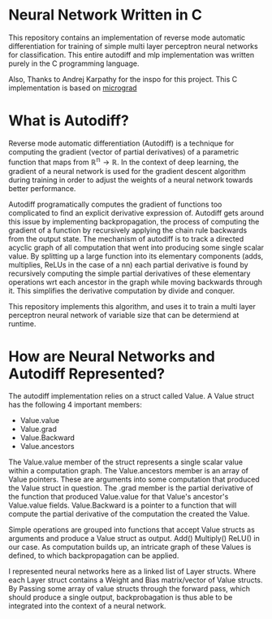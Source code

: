 # Neural Network Written in C

This repository contains an implementation of reverse mode automatic differentiation for training of simple multi layer perceptron neural networks for classification. This entire autodiff and mlp implementation was written purely in the C programming language. 

Also, Thanks to Andrej Karpathy for the inspo for this project. This C implementation is based on [micrograd](https://github.com/karpathy/micrograd) 

# What is Autodiff?

Reverse mode automatic differentiation (Autodiff) is a technique for computing the gradient (vector of partial derivatives) of a parametric function that maps from $\mathbb{R^n} \rightarrow \mathbb{R}$. In the context of deep learning, the gradient of a neural network is used for the gradient descent algorithm during training in order to adjust the weights of a neural network towards better performance.

Autodiff programatically computes the gradient of functions too complicated to find an explicit derivative expression of. Autodiff gets around this issue by implementing backpropagation, the process of computing the gradient of a function by recursively applying the chain rule backwards from the output state. The mechanism of autodiff is to track a directed acyclic graph of all computation that went into producing some single scalar value. By splitting up a large function into its elementary components (adds, multiplies, ReLUs in the case of a nn) each partial derivative is found by recursively computing the simple partial derivatives of these elementary operations wrt each ancestor in the graph while moving backwards through it. This simplifies the derivative computation by divide and conquer.

This repository implements this algorithm, and uses it to train a multi layer perceptron neural network of variable size that can be determiend at runtime. 

# How are Neural Networks and Autodiff Represented?

The autodiff implementation relies on a struct called Value. A Value struct has the following 4 important members:

- Value.value
- Value.grad
- Value.Backward
- Value.ancestors

The Value.value member of the struct represents a single scalar value within a computation graph. The Value.ancestors member is an array of Value pointers. These are arguments into some computation that produced the Value struct in question. The .grad member is the partial derivative of the function that produced Value.value for that Value's ancestor's Value.value fields. Value.Backward is a pointer to a function that will compute the partial derivative of the computation the created the Value.

Simple operations are grouped into functions that accept Value structs as arguments and produce a Value struct as output. Add() Multiply() ReLU() in our case. As computation builds up, an intricate graph of these Values is defined, to which backpropagation can be applied. 

I represented neural networks here as a linked list of Layer structs. Where each Layer struct contains a Weight and Bias matrix/vector of Value structs. By Passing some array of value structs through the forward pass, which should produce a single output, backprobagation is thus able to be integrated into the context of a neural network.



